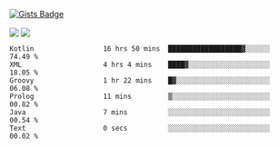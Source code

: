 

[![Gists Badge](https://badges.pufler.dev/gists/esabook)](https://gist.github.com/mine) 
<p>
<img align="center" src="https://github-readme-stats.anuraghazra1.vercel.app/api/top-langs/?username=esabook&layout=compact&theme=merko&count_private=true&langs_count=20"/>
<img align="center" src="https://github-readme-stats.anuraghazra1.vercel.app/api?username=esabook&show_icons=true&include_all_commits=true&theme=merko&count_private=true&custom_title=Github stats"/>
</p>
<!--START_SECTION:waka-->

```text
Kotlin                 16 hrs 50 mins  ██████████████████▓░░░░░░   74.49 %
XML                    4 hrs 4 mins    ████▓░░░░░░░░░░░░░░░░░░░░   18.05 %
Groovy                 1 hr 22 mins    █▓░░░░░░░░░░░░░░░░░░░░░░░   06.08 %
Prolog                 11 mins         ▒░░░░░░░░░░░░░░░░░░░░░░░░   00.82 %
Java                   7 mins          ░░░░░░░░░░░░░░░░░░░░░░░░░   00.54 %
Text                   0 secs          ░░░░░░░░░░░░░░░░░░░░░░░░░   00.02 %
```

<!--END_SECTION:waka-->




<!--
**esabook/esabook** is a ✨ _special_ ✨ repository because its `README.md` (this file) appears on your GitHub profile.

Here are some ideas to get you started:

- 🔭 I’m currently working on ...
- 🌱 I’m currently learning ...
- 👯 I’m looking to collaborate on ...
- 🤔 I’m looking for help with ...
- 💬 Ask me about ...
- 📫 How to reach me: ...
- 😄 Pronouns: ...
- ⚡ Fun fact: ...
-->

